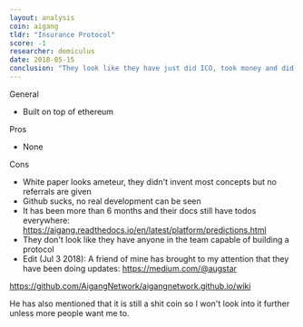 ```yaml
---
layout: analysis
coin: aigang
tldr: "Insurance Protocol"
score: -1
researcher: demiculus
date: 2018-05-15
conclusion: "They look like they have just did ICO, took money and did nothing else."
---
```


General

- Built on top of ethereum

Pros

- None

Cons

- White paper looks ameteur, they didn't invent most concepts but no referrals are given
- Github sucks, no real development can be seen
- It has been more than 6 months and their docs still have todos everywhere: https://aigang.readthedocs.io/en/latest/platform/predictions.html
- They don't look like they have anyone in the team capable of building a protocol
- Edit (Jul 3 2018): A friend of mine has brought to my attention that they have been doing updates: https://medium.com/@augstar

https://github.com/AigangNetwork/aigangnetwork.github.io/wiki

He has also mentioned that it is still a shit coin so I won't look into it further unless more people want me to.





